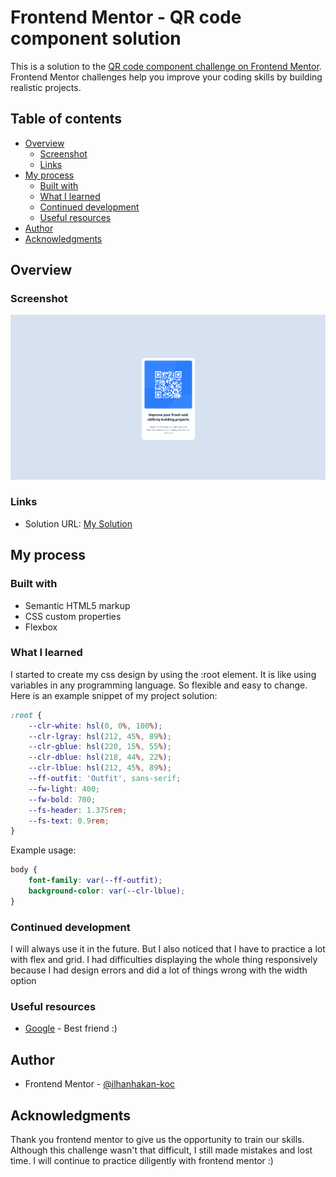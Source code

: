 # Frontend Mentor - QR code component solution

This is a solution to the [QR code component challenge on Frontend Mentor](https://www.frontendmentor.io/challenges/qr-code-component-iux_sIO_H). Frontend Mentor challenges help you improve your coding skills by building realistic projects. 

## Table of contents

- [Overview](#overview)
  - [Screenshot](#screenshot)
  - [Links](#links)
- [My process](#my-process)
  - [Built with](#built-with)
  - [What I learned](#what-i-learned)
  - [Continued development](#continued-development)
  - [Useful resources](#useful-resources)
- [Author](#author)
- [Acknowledgments](#acknowledgments)

## Overview

### Screenshot

![](./screenshot.jpg)


### Links

- Solution URL: [My Solution](https://htmlpreview.github.io/?https://github.com/ilhanhakan-koc/frontend_qr_challenge/blob/main/index.html)

## My process

### Built with

- Semantic HTML5 markup
- CSS custom properties
- Flexbox

### What I learned

I started to create my css design by using the :root element. It is like using variables in any programming language. So flexible and easy to change. Here is an example snippet of my project solution:

```css
:root {
    --clr-white: hsl(0, 0%, 100%);
    --clr-lgray: hsl(212, 45%, 89%);
    --clr-gblue: hsl(220, 15%, 55%);
    --clr-dblue: hsl(218, 44%, 22%);
    --clr-lblue: hsl(212, 45%, 89%);
    --ff-outfit: 'Outfit', sans-serif;
    --fw-light: 400;
    --fw-bold: 700;
    --fs-header: 1.375rem;
    --fs-text: 0.9rem;
}
```

Example usage:
```css
body {
    font-family: var(--ff-outfit);
    background-color: var(--clr-lblue);
}
```

### Continued development

I will always use it in the future. But I also noticed that I have to practice a lot with flex and grid. I had difficulties displaying the whole thing responsively because I had design errors and did a lot of things wrong with the width option

### Useful resources

- [Google](https://www.google.com) - Best friend :)


## Author

- Frontend Mentor - [@ilhanhakan-koc](https://www.frontendmentor.io/profile/ilhanhakan-koc)


## Acknowledgments

Thank you frontend mentor to give us the opportunity to train our skills. 
Although this challenge wasn't that difficult, I still made mistakes and lost time. I will continue to practice diligently with frontend mentor :)
